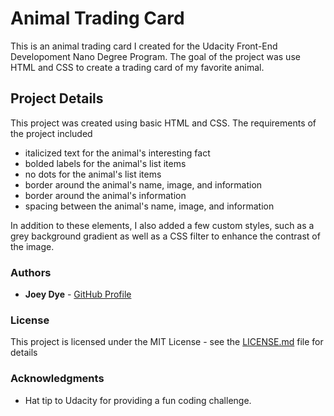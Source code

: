 # Animal Trading Card

This is an animal trading card I created for the Udacity Front-End Developoment Nano Degree Program. The goal of the project was use HTML and CSS to create a trading card of my favorite animal.

## Project Details

This project was created using basic HTML and CSS. The requirements of the project included

* italicized text for the animal's interesting fact
* bolded labels for the animal's list items
* no dots for the animal's list items
* border around the animal's name, image, and information
* border around the animal's information
* spacing between the animal's name, image, and information

In addition to these elements, I also added a few custom styles, such as a grey background gradient as well as a CSS filter to enhance the contrast of the image.

### Authors

* **Joey Dye** - [GitHub Profile](https://github.com/JoeyDye)

### License

This project is licensed under the MIT License - see the [LICENSE.md](LICENSE.md) file for details

### Acknowledgments

* Hat tip to Udacity for providing a fun coding challenge.